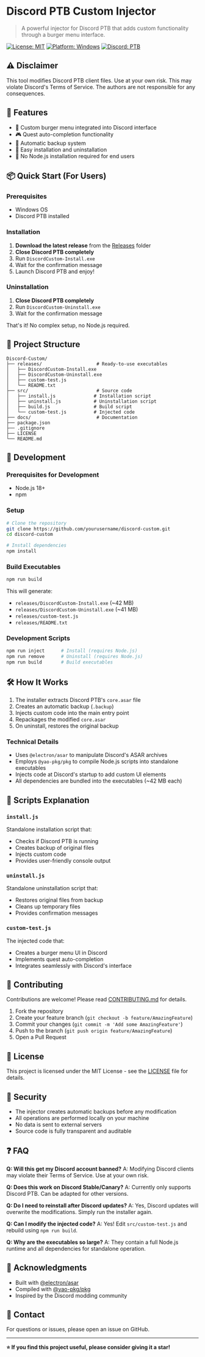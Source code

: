 # Discord PTB Custom Injector

> A powerful injector for Discord PTB that adds custom functionality through a burger menu interface.

[![License: MIT](https://img.shields.io/badge/License-MIT-yellow.svg)](https://opensource.org/licenses/MIT)
[![Platform: Windows](https://img.shields.io/badge/Platform-Windows-blue.svg)](https://www.microsoft.com/windows)
[![Discord: PTB](https://img.shields.io/badge/Discord-PTB-7289DA.svg)](https://discord.com/)

## ⚠️ Disclaimer

This tool modifies Discord PTB client files. Use at your own risk. This may violate Discord's Terms of Service. The authors are not responsible for any consequences.

## 🎯 Features

- 🍔 Custom burger menu integrated into Discord interface
- 🎮 Quest auto-completion functionality
- 💾 Automatic backup system
- 🔄 Easy installation and uninstallation
- 🚀 No Node.js installation required for end users

## 📦 Quick Start (For Users)

### Prerequisites

- Windows OS
- Discord PTB installed

### Installation

1. **Download the latest release** from the [Releases](releases/) folder
2. **Close Discord PTB completely**
3. Run `DiscordCustom-Install.exe`
4. Wait for the confirmation message
5. Launch Discord PTB and enjoy!

### Uninstallation

1. **Close Discord PTB completely**
2. Run `DiscordCustom-Uninstall.exe`
3. Wait for the confirmation message

That's it! No complex setup, no Node.js required.

## 📁 Project Structure

```
Discord-Custom/
├── releases/                    # Ready-to-use executables
│   ├── DiscordCustom-Install.exe
│   ├── DiscordCustom-Uninstall.exe
│   ├── custom-test.js
│   └── README.txt
├── src/                         # Source code
│   ├── install.js              # Installation script
│   ├── uninstall.js            # Uninstallation script
│   ├── build.js                # Build script
│   └── custom-test.js          # Injected code
├── docs/                        # Documentation
├── package.json
├── .gitignore
├── LICENSE
└── README.md
```

## 🔨 Development

### Prerequisites for Development

- Node.js 18+
- npm

### Setup

```bash
# Clone the repository
git clone https://github.com/yourusername/discord-custom.git
cd discord-custom

# Install dependencies
npm install
```

### Build Executables

```bash
npm run build
```

This will generate:
- `releases/DiscordCustom-Install.exe` (~42 MB)
- `releases/DiscordCustom-Uninstall.exe` (~41 MB)
- `releases/custom-test.js`
- `releases/README.txt`

### Development Scripts

```bash
npm run inject      # Install (requires Node.js)
npm run remove      # Uninstall (requires Node.js)
npm run build       # Build executables
```

## 🛠️ How It Works

1. The installer extracts Discord PTB's `core.asar` file
2. Creates an automatic backup (`.backup`)
3. Injects custom code into the main entry point
4. Repackages the modified `core.asar`
5. On uninstall, restores the original backup

### Technical Details

- Uses `@electron/asar` to manipulate Discord's ASAR archives
- Employs `@yao-pkg/pkg` to compile Node.js scripts into standalone executables
- Injects code at Discord's startup to add custom UI elements
- All dependencies are bundled into the executables (~42 MB each)

## 📝 Scripts Explanation

### `install.js`
Standalone installation script that:
- Checks if Discord PTB is running
- Creates backup of original files
- Injects custom code
- Provides user-friendly console output

### `uninstall.js`
Standalone uninstallation script that:
- Restores original files from backup
- Cleans up temporary files
- Provides confirmation messages

### `custom-test.js`
The injected code that:
- Creates a burger menu UI in Discord
- Implements quest auto-completion
- Integrates seamlessly with Discord's interface

## 🤝 Contributing

Contributions are welcome! Please read [CONTRIBUTING.md](docs/CONTRIBUTING.md) for details.

1. Fork the repository
2. Create your feature branch (`git checkout -b feature/AmazingFeature`)
3. Commit your changes (`git commit -m 'Add some AmazingFeature'`)
4. Push to the branch (`git push origin feature/AmazingFeature`)
5. Open a Pull Request

## 📄 License

This project is licensed under the MIT License - see the [LICENSE](LICENSE) file for details.

## 🔐 Security

- The injector creates automatic backups before any modification
- All operations are performed locally on your machine
- No data is sent to external servers
- Source code is fully transparent and auditable

## ❓ FAQ

**Q: Will this get my Discord account banned?**
A: Modifying Discord clients may violate their Terms of Service. Use at your own risk.

**Q: Does this work on Discord Stable/Canary?**
A: Currently only supports Discord PTB. Can be adapted for other versions.

**Q: Do I need to reinstall after Discord updates?**
A: Yes, Discord updates will overwrite the modifications. Simply run the installer again.

**Q: Can I modify the injected code?**
A: Yes! Edit `src/custom-test.js` and rebuild using `npm run build`.

**Q: Why are the executables so large?**
A: They contain a full Node.js runtime and all dependencies for standalone operation.

## 🙏 Acknowledgments

- Built with [@electron/asar](https://github.com/electron/asar)
- Compiled with [@yao-pkg/pkg](https://github.com/yao-pkg/pkg)
- Inspired by the Discord modding community

## 📧 Contact

For questions or issues, please open an issue on GitHub.

---

**⭐ If you find this project useful, please consider giving it a star!**
